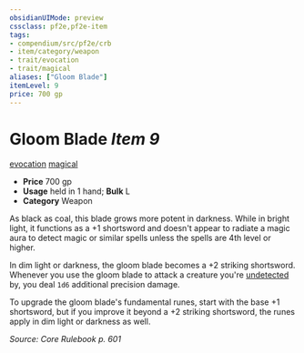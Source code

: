 ```yaml
---
obsidianUIMode: preview
cssclass: pf2e,pf2e-item
tags:
- compendium/src/pf2e/crb
- item/category/weapon
- trait/evocation
- trait/magical
aliases: ["Gloom Blade"]
itemLevel: 9
price: 700 gp
---
```

# Gloom Blade *Item 9*  
[evocation](../../../rules/traits/evocation.md)  [magical](../../../rules/traits/magical.md)  

- **Price** 700 gp
- **Usage** held in 1 hand; **Bulk** L
- **Category** Weapon

As black as coal, this blade grows more potent in darkness. While in bright light, it functions as a +1 shortsword and doesn't appear to radiate a magic aura to detect magic or similar spells unless the spells are 4th level or higher.

In dim light or darkness, the gloom blade becomes a +2 striking shortsword. Whenever you use the gloom blade to attack a creature you're [undetected](../../../rules/conditions.md#Undetected) by, you deal `1d6` additional precision damage.

To upgrade the gloom blade's fundamental runes, start with the base +1 shortsword, but if you improve it beyond a +2 striking shortsword, the runes apply in dim light or darkness as well.

*Source: Core Rulebook p. 601*